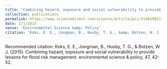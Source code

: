 ```yaml
---
title: "Combining hazard, exposure and social vulnerability to provide lessons for flood risk management"
collection: publications
permalink: https://www.sciencedirect.com/science/article/pii/S1462901114002056
date: 1/1/2015
venue: 'Environmental Science &amp; Policy'
citation: 'Koks, E. E., Jongman, B., Husby, T. G., &amp; Botzen, W. J. (2015). Combining hazard, exposure and social vulnerability to provide lessons for flood risk management. environmental science &amp; policy, 47, 42-52.'
---
```

Recommended citation: Koks, E. E., Jongman, B., Husby, T. G., & Botzen, W. J. (2015). Combining hazard, exposure and social vulnerability to provide lessons for flood risk management. environmental science & policy, 47, 42-52.